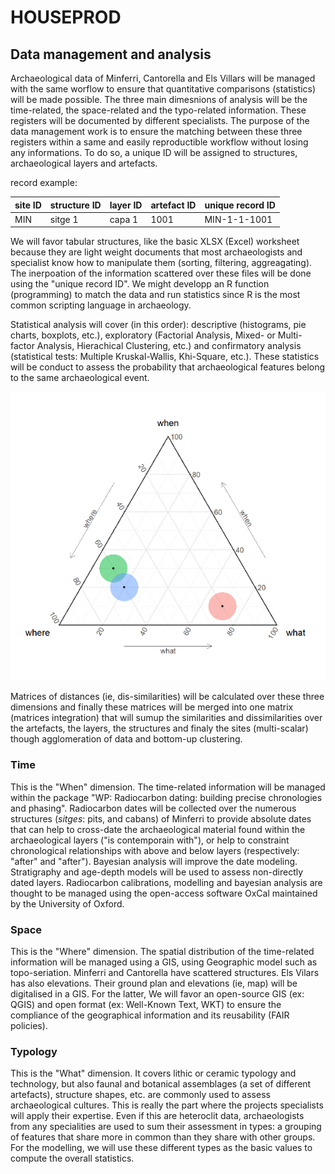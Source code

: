 # HOUSEPROD

## Data management and analysis

Archaeological data of Minferri, Cantorella and Els Villars will be managed with the same worflow to ensure that quantitative comparisons (statistics) will be made possible. The three main dimesnions of analysis will be the time-related, the space-related and the typo-related information. These registers will be documented by different specialists. The purpose of the data management work is to ensure the matching between these three registers within a same and easily reproductible workflow without losing any informations. To do so, a unique ID will be assigned to structures, archaeological layers and artefacts.

record example:

| site ID | structure ID | layer ID | artefact ID | unique record ID |
|----------|----------|----------|----------|----------|
| MIN   | sitge 1   | capa 1   | 1001   | MIN-1-1-1001   |

We will favor tabular structures, like the basic XLSX (Excel) worksheet because they are light weight documents that most archaeologists and specialist know how to manipulate them (sorting, filtering, aggreagating). The inerpoation of the information scattered over these files will be done using the "unique record ID". We might developp an R function (programming) to match the data and run statistics since R is the most common scripting language in archaeology.

Statistical analysis will cover (in this order): descriptive (histograms, pie charts, boxplots, etc.), exploratory (Factorial Analysis, Mixed- or Multi-factor Analysis, Hierachical Clustering, etc.) and confirmatory analysis (statistical tests: Multiple Kruskal-Wallis, Khi-Square, etc.). These statistics will be conduct to assess the probability that archaeological features belong to the same archaeological event.

![](../www/peuquet-triad.png)

Matrices of distances (ie, dis-similarities) will be calculated over these three dimensions and finally these matrices will be merged into one matrix (matrices integration) that will sumup the similarities and dissimilarities over the artefacts, the layers, the structures and finaly the sites (multi-scalar) though agglomeration of data and bottom-up clustering.

### Time

This is the "When" dimension. The time-related information will be managed within the package "WP: Radiocarbon dating: building precise chronologies and phasing". Radiocarbon dates will be collected over the numerous structures (*sitges*: pits, and cabans) of Minferri to provide absolute dates that can help to cross-date the archaeological material found within the archaeological layers ("is contemporain with"), or help to constraint chronological relationships with above and below layers (respectively: "after" and "after"). Bayesian analysis will improve the date modeling. Stratigraphy and age-depth models will be used to assess non-directly dated layers. Radiocarbon calibrations, modelling and bayesian analysis are thought to be managed using the open-access software OxCal maintained by the University of Oxford.

### Space

This is the "Where" dimension. The spatial distribution of the time-related information will be managed using a GIS, using Geographic model such as topo-seriation. Minferri and Cantorella have scattered structures. Els Vilars has also elevations. Their ground plan and elevations (ie, map) will be digitalised in a GIS. For the latter, We will favor an open-source GIS (ex: QGIS) and open format (ex: Well-Known Text, WKT) to ensure the compliance of the geographical information and its reusability (FAIR policies). 

### Typology

This is the "What" dimension. It covers lithic or ceramic typology and technology, but also faunal and botanical assemblages (a set of different artefacts), structure shapes, etc. are commonly used to assess archaeological cultures. This is really the part where the projects specialists will apply their expertise. Even if this are heteroclit data, archaeologists from any specialities are used to sum their assessment in types: a grouping of features that share more in common than they share with other groups. For the modelling, we will use these different types as the basic values to compute the overall statistics.

